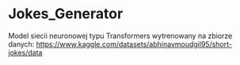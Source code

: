 # Jokes_Generator

Model siecii neuronowej typu Transformers wytrenowany na zbiorze danych:
https://www.kaggle.com/datasets/abhinavmoudgil95/short-jokes/data
